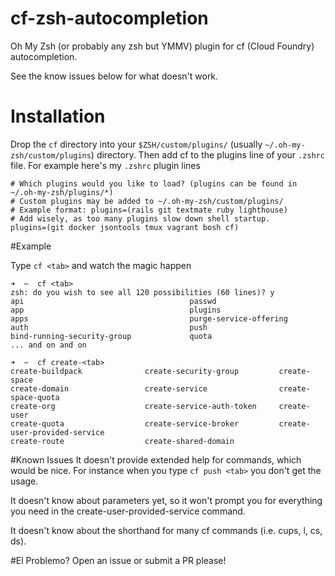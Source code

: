cf-zsh-autocompletion
=======================

Oh My Zsh (or probably any zsh but YMMV) plugin for cf (Cloud Foundry) autocompletion. 

See the know issues below for what doesn't work.

Installation 
============

Drop the ```cf``` directory into your ```$ZSH/custom/plugins/``` (usually ```~/.oh-my-zsh/custom/plugins```) directory. Then add cf to the plugins line of your ```.zshrc``` file. For example here's my ```.zshrc``` plugin lines

    # Which plugins would you like to load? (plugins can be found in ~/.oh-my-zsh/plugins/*)
    # Custom plugins may be added to ~/.oh-my-zsh/custom/plugins/
    # Example format: plugins=(rails git textmate ruby lighthouse)
    # Add wisely, as too many plugins slow down shell startup.
    plugins=(git docker jsontools tmux vagrant bosh cf)
    
    
#Example

Type ```cf <tab>``` and watch the magic happen

    ➜  ~  cf <tab>                                                                      
    zsh: do you wish to see all 120 possibilities (60 lines)? y                                                
    api                                     passwd
    app                                     plugins
    apps                                    purge-service-offering
    auth                                    push
    bind-running-security-group             quota
    ... and on and on
    
    ➜  ~  cf create-<tab>                                                                                                  
    create-buildpack              create-security-group         create-space
    create-domain                 create-service                create-space-quota
    create-org                    create-service-auth-token     create-user
    create-quota                  create-service-broker         create-user-provided-service
    create-route                  create-shared-domain

	
#Known Issues
It doesn't provide extended help for commands, which would be nice. For instance when you type ```cf push <tab>``` you don't get the usage. 

It doesn't know about parameters yet, so it won't prompt you for everything you need in the create-user-provided-service command.  

It doesn't know about the shorthand for many cf commands (i.e. cups, l, cs, ds). 

#El Problemo? 
Open an issue or submit a PR please!
